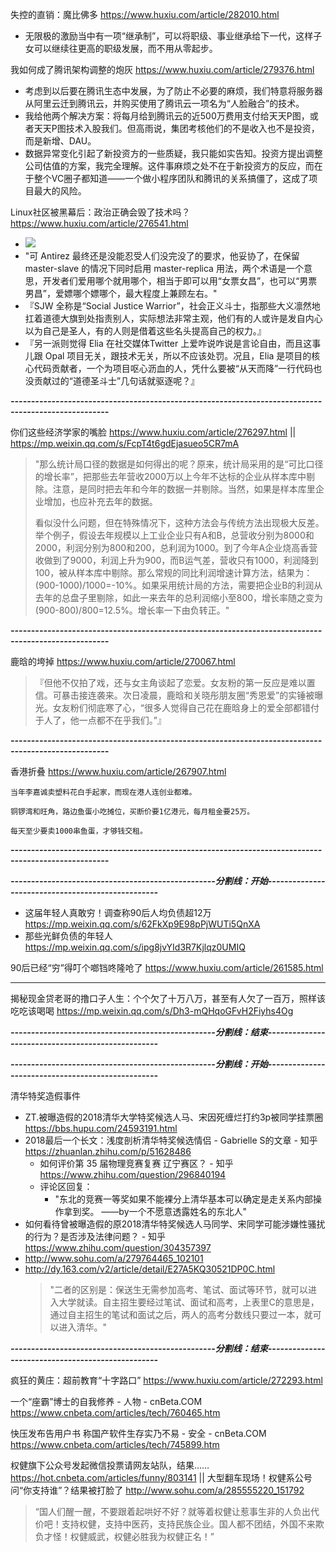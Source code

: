 

失控的直销：魔比佛多 https://www.huxiu.com/article/282010.html
- 无限极的激励当中有一项“继承制”，可以将职级、事业继承给下一代，这样子女可以继续往更高的职级发展，而不用从零起步。

我如何成了腾讯架构调整的炮灰 https://www.huxiu.com/article/279376.html
- 考虑到以后要在腾讯生态中发展，为了防止不必要的麻烦，我们特意将服务器从阿里云迁到腾讯云，并购买使用了腾讯云一项名为“人脸融合”的技术。
- 我给他两个解决方案：将每月给到腾讯云的近500万费用支付给天天P图，或者天天P图技术入股我们。但高雨说，集团考核他们的不是收入也不是投资，而是新增、DAU。
- 数据异常变化引起了新投资方的一些质疑，我只能如实告知。投资方提出调整公司估值的方案，我完全理解。这件事麻烦之处不在于新投资方的反应，而在于整个VC圈子都知道——一个做小程序团队和腾讯的关系搞僵了，这成了项目最大的风险。

Linux社区被黑幕后：政治正确会毁了技术吗？ https://www.huxiu.com/article/276541.html
- ![](https://img.huxiucdn.com/article/cover/201812/14/115111874393.jpg?imageView2/1/w/710/h/400/|imageMogr2/strip/interlace/1/quality/85/format/jpg)
- "可 Antirez 最终还是没能忍受人们没完没了的要求，他妥协了，在保留 master-slave 的情况下同时启用 master-replica 用法，两个术语是一个意思，开发者们爱用哪个就用哪个，相当于即可以用“女票女昌”，也可以“男票男昌”，爱嫖哪个嫖哪个，最大程度上兼顾左右。"
- 『SJW 全称是“Social Justice Warrior”，社会正义斗士，指那些大义凛然地扛着道德大旗到处指责别人，实际想法非常主观，他们有的人或许是发自内心以为自己是圣人，有的人则是借着这些名头提高自己的权力。』
- 『另一派则觉得 Elia 在社交媒体Twitter 上爱咋说咋说是言论自由，而且这事儿跟 Opal 项目无关，跟技术无关，所以不应该处罚。况且，Elia 是项目的核心代码贡献者，一个为项目呕心沥血的人，凭什么要被“从天而降”一行代码也没贡献过的“道德圣斗士”几句话就驱逐呢？』


***----------------------------------------------------------------------------------------------------***

你们这些经济学家的嘴脸 https://www.huxiu.com/article/276297.html || https://mp.weixin.qq.com/s/FcpT4t6gdEjasueo5CR7mA
> "那么统计局口径的数据是如何得出的呢？原来，统计局采用的是“可比口径的增长率”，把那些去年营收2000万以上今年不达标的企业从样本库中剔除。注意，是同时把去年和今年的数据一并剔除。当然，如果是样本库里企业增加，也应补充去年的数据。
> 
> 看似没什么问题，但在特殊情况下，这种方法会与传统方法出现极大反差。举个例子，假设去年规模以上工业企业只有A和B，总营收分别为8000和2000，利润分别为800和200，总利润为1000。到了今年A企业烧高香营收做到了9000，利润上升为900，而B运气差，营收只有1000，利润降到100，被从样本库中剔除。那么常规的同比利润增速计算方法，结果为：(900-1000)/1000=-10%。如果采用统计局的方法，需要把企业B的利润从去年的总盘子里剔除，如此一来去年的总利润缩小至800，增长率随之变为(900-800)/800=12.5%。增长率一下由负转正。"

***----------------------------------------------------------------------------------------------------***

鹿晗的垮掉 https://www.huxiu.com/article/270067.html
> 『但他不仅拍了戏，还与女主角谈起了恋爱。女友粉的第一反应是难以置信。可暴击接连袭来。次日凌晨，鹿晗和关晓彤朋友圈“秀恩爱”的实锤被曝光。女友粉们彻底寒了心，“很多人觉得自己花在鹿晗身上的爱全部都错付于人了，他一点都不在乎我们。”』

***----------------------------------------------------------------------------------------------------***


香港折叠 https://www.huxiu.com/article/267907.html
```
当年李嘉诚卖塑料花白手起家，而现在港人连创业都难。

铜锣湾和旺角，路边鱼蛋小吃摊位，买断价要1亿港元，每月租金要25万。

每天至少要卖1000串鱼蛋，才够钱交租。
```

***----------------------------------------------------------------------------------------------------***


***--------------------------------------------------分割线：开始--------------------------------------------------***

- 这届年轻人真敢穷！调查称90后人均负债超12万 https://mp.weixin.qq.com/s/62FkXp9E98pPjWUTi5QnXA
- 那些光鲜负债的年轻人 https://mp.weixin.qq.com/s/ipg8jvYId3R7Kjlqz0UMIQ

90后已经“穷”得叮个啷铛咚隆呛了 https://www.huxiu.com/article/261585.html

----------------------------------------------------------------------------------------------------

揭秘现金贷老哥的撸口子人生：个个欠了十万八万，甚至有人欠了一百万，照样该吃吃该喝喝 https://mp.weixin.qq.com/s/Dh3-mQHqoGFvH2Fiyhs4Og

***--------------------------------------------------分割线：结束--------------------------------------------------***



***--------------------------------------------------分割线：开始--------------------------------------------------***

清华特奖造假事件
- ZT.被曝造假的2018清华大学特奖候选人马、宋因死缠烂打约3p被同学挂票圈 https://bbs.hupu.com/24593191.html
- 2018最后一个长文：浅度剖析清华特奖候选情侣 - Gabrielle S的文章 - 知乎 https://zhuanlan.zhihu.com/p/51628486
  + 如何评价第 35 届物理竞赛复赛 辽宁赛区？ - 知乎 https://www.zhihu.com/question/296840194
  + 评论区回复：
    * "东北的竞赛一等奖如果不能裸分上清华基本可以确定是走关系内部操作拿到奖。 ——by一个不愿意透露姓名的东北人"
- 如何看待曾被曝造假的原2018清华特奖候选人马同学、宋同学可能涉嫌性骚扰的行为？是否涉及法律问题？ - 知乎 https://www.zhihu.com/question/304357397  
- http://www.sohu.com/a/279764465_102101  
- http://dy.163.com/v2/article/detail/E27A5KQ30521DP0C.html
  > "二者的区别是：保送生无需参加高考、笔试、面试等环节，就可以进入大学就读。自主招生要经过笔试、面试和高考，上表里C的意思是，通过自主招生的笔试和面试之后，两人的高考分数线只要过一本，就可以进入清华。"

***--------------------------------------------------分割线：结束--------------------------------------------------***

疯狂的黄庄：超前教育“十字路口” https://www.huxiu.com/article/272293.html

一个“座霸”博士的自我修养 - 人物 - cnBeta.COM https://www.cnbeta.com/articles/tech/760465.htm

快压发布告用户书 称国产软件生存实乃不易 - 安全 - cnBeta.COM https://www.cnbeta.com/articles/tech/745899.htm

权健旗下公众号发起微信投票请网友站队，结果…… https://hot.cnbeta.com/articles/funny/803141 || 大型翻车现场！权健系公号问“你支持谁”？结果被打脸了 http://www.sohu.com/a/285555220_151792
> “国人们醒一醒，不要跟着起哄好不好？就等着权健让惹事生非的人负出代价吧！支持权健，支持中医药，支持民族企业。国人都不团结，外国不来欺负才怪！权健威武，权健必胜我为权健正名！”

